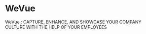 # WeVue
WeVue : CAPTURE, ENHANCE, AND SHOWCASE YOUR COMPANY CULTURE WITH THE HELP OF YOUR EMPLOYEES
